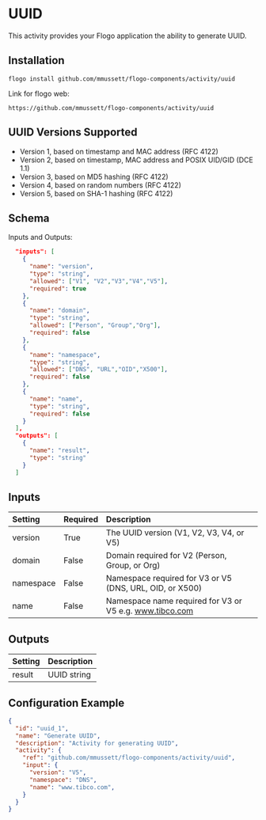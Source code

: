 # UUID
This activity provides your Flogo application the ability to generate UUID.

## Installation

```
flogo install github.com/mmussett/flogo-components/activity/uuid
```

Link for flogo web:

```
https://github.com/mmussett/flogo-components/activity/uuid
```

## UUID Versions Supported

* Version 1, based on timestamp and MAC address (RFC 4122)
* Version 2, based on timestamp, MAC address and POSIX UID/GID (DCE 1.1)
* Version 3, based on MD5 hashing (RFC 4122)
* Version 4, based on random numbers (RFC 4122)
* Version 5, based on SHA-1 hashing (RFC 4122)

## Schema
Inputs and Outputs:

```json
  "inputs": [
    {
      "name": "version",
      "type": "string",
      "allowed": ["V1", "V2","V3","V4","V5"],
      "required": true
    },
    {
      "name": "domain",
      "type": "string",
      "allowed": ["Person", "Group","Org"],
      "required": false
    },
    {
      "name": "namespace",
      "type": "string",
      "allowed": ["DNS", "URL","OID","X500"],
      "required": false
    },
    {
      "name": "name",
      "type": "string",
      "required": false
    }
  ],
  "outputs": [
    {
      "name": "result",
      "type": "string"
    }
  ]

```

## Inputs
| Setting     | Required | Description    |
|:------------|:---------|:---------------|
| version     | True | The UUID version (V1, V2, V3, V4, or V5) |
| domain    | False | Domain required for V2 (Person, Group, or Org)  |
| namespace     | False | Namespace required for V3 or V5 (DNS, URL, OID, or X500) |
| name     | False | Namespace name required for V3 or V5 e.g. www.tibco.com |

## Outputs
| Setting     | Description    |
|:------------|:---------------|
| result | UUID string |

## Configuration Example
```json
{
  "id": "uuid_1",
  "name": "Generate UUID",
  "description": "Activity for generating UUID",
  "activity": {
    "ref": "github.com/mmussett/flogo-components/activity/uuid",
    "input": {
      "version": "V5",
      "namespace": "DNS",
      "name": "www.tibco.com",
    }
  }
}
```
